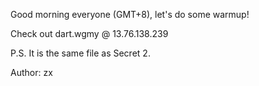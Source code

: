 Good morning everyone (GMT+8), let's do some warmup!

Check out dart.wgmy @ 13.76.138.239

P.S. It is the same file as Secret 2.

Author: zx
